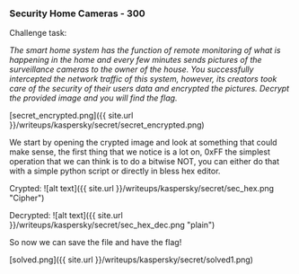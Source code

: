 ### Security Home Cameras - 300

Challenge task:

_The smart home system has the function of remote monitoring of what is happening in the home and every few minutes sends pictures of the surveillance cameras to the owner of the house. You successfully intercepted the network traffic of this system, however, its creators took care of the security of their users data and encrypted the pictures. Decrypt the provided image and you will find the flag._

[secret_encrypted.png]({{ site.url }}/writeups/kaspersky/secret/secret_encrypted.png)

We start by opening the crypted image and look at something that could make sense, the first thing that we notice is a lot on, 0xFF the simplest operation that we can think is to do a bitwise NOT, you can either do that with a simple python script or directly in bless hex editor.

Crypted:
![alt text]({{ site.url }}/writeups/kaspersky/secret/sec_hex.png "Cipher")

Decrypted:
![alt text]({{ site.url }}/writeups/kaspersky/secret/sec_hex_dec.png "plain")

So now we can save the file and have the flag!

[solved.png]({{ site.url }}/writeups/kaspersky/secret/solved1.png)
